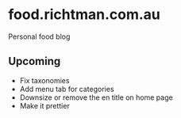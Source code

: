 # food.richtman.com.au

Personal food blog

## Upcoming

- Fix taxonomies
- Add menu tab for categories
- Downsize or remove the en title on home page
- Make it prettier
